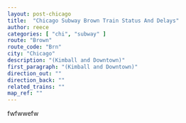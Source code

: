 ```yaml
---
layout: post-chicago
title:  "Chicago Subway Brown Train Status And Delays"
author: reece
categories: [ "chi", "subway" ]
route: "Brown"
route_code: "Brn"
city: "Chicago"
description: "(Kimball and Downtown)"
first_paragraph: "(Kimball and Downtown)"
direction_out: ""
direction_back: ""
related_trains: ""
map_ref: ""
---
```


fwfwwefw
